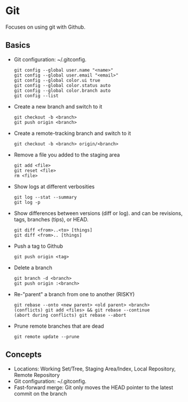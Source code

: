 Git
===
Focuses on using git with Github.

Basics
------
* Git configuration: ~/.gitconfig.

    ```
    git config --global user.name "<name>"
    git config --global user.email "<email>"
    git config --global color.ui true
    git config --global color.status auto
    git config --global color.branch auto
    git config --list
    ```
* Create a new branch and switch to it

    ```
    git checkout -b <branch>
    git push origin <branch>
    ```
* Create a remote-tracking branch and switch to it

    ```
    git checkout -b <branch> origin/<branch>
    ```
* Remove a file you added to the staging area

    ```
    git add <file>
    git reset <file>
    rm <file>
    ```
* Show logs at different verbosities

    ```
    git log --stat --summary
    git log -p
    ```
* Show differences between versions (diff or log).  <from> and <to> can be revisions, tags, branches (tips), or HEAD.

    ```
    git diff <from>..<to> [things]
    git diff <from>.. [things]
    ```
* Push a tag to Github

    ```
    git push origin <tag>
    ```
* Delete a branch

    ```
    git branch -d <branch>
    git push origin :<branch>
    ```
* Re-"parent" a branch from one to another (RISKY)

    ```
    git rebase --onto <new parent> <old parent> <branch>
    (conflicts) git add <files> && git rebase --continue
    (abort during conflicts) git rebase --abort
    ```
* Prune remote branches that are dead

    ```
    git remote update --prune
    ```

Concepts
--------
* Locations: Working Set/Tree, Staging Area/Index, Local Repository, Remote Repository
* Git configuration: ~/.gitconfig.
* Fast-forward merge: Git only moves the HEAD pointer to the latest commit on the branch
